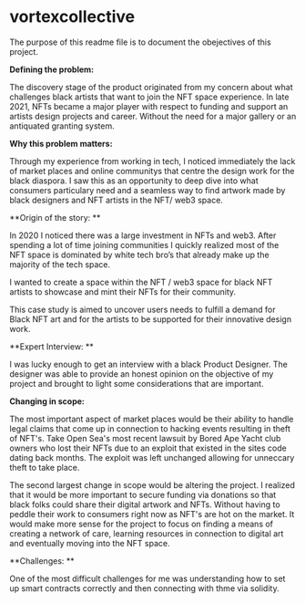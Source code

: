 # vortexcollective

The purpose of this readme file is to document the obejectives of this project. 

**Defining the problem:**

The discovery stage of the product originated from my concern about what challenges black artists that want to join the NFT space experience. In late 2021, NFTs became a major player with respect to funding and support an artists design projects and career. Without the need for a major gallery or an antiquated granting system.

**Why this problem matters:**

Through my experience from working in tech, I noticed immediately the lack of market places and online communitys that centre the design work for the black diaspora. I saw this as an opportunity to deep dive into what consumers particulary need and a seamless way to find artwork made by black designers and NFT artists in the NFT/ web3 space. 

**Origin of the story: **

In 2020 I noticed there was a large investment in NFTs and web3. After spending a lot of time joining communities I quickly realized most of the NFT space is dominated by white tech bro’s that already make up the majority of the tech space. 

I wanted to create a space within the NFT / web3 space for black NFT artists to showcase and mint their NFTs for their community. 

This case study is aimed to uncover users needs to fulfill a demand for Black NFT art and for the artists to be supported for their innovative design work. 

**Expert Interview: **

I was lucky enough to get an interview with a black Product Designer. The designer was able to provide an honest opinion on the objective of my project and brought to light some considerations that are important.

**Changing in scope:**

The most important aspect of market places would be their ability to handle legal claims that come up in connection to hacking events resulting in theft of NFT's. Take Open Sea's most recent lawsuit by Bored Ape Yacht club owners who lost their NFTs due to an exploit that existed in the sites code dating back months. The exploit was left unchanged allowing for unneccary theft to take place.

The second largest change in scope would be altering the project. I realized that it would be more important to secure funding via donations so that black folks could share their digital artwork and NFTs. Without having to peddle their work to consumers right now as NFT's are hot on the market. It would make more sense for the project to focus on finding a means of creating a network of care, learning resources in connection to digital art and eventually moving into the NFT space.

**Challenges: **

One of the most difficult challenges for me was understanding how to set up smart contracts correctly and then connecting with thme via solidity. 
